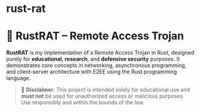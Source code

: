 # rust-rat
# 🦀 RustRAT – Remote Access Trojan

**RustRAT** is my implementation of a Remote Access Trojan in Rust, designed purely for **educational**, **research**, and **defensive security** purposes. It demonstrates core concepts in networking, asynchronous programming, and client-server architecture with E2EE using the Rust programming language.

> 🚨 **Disclaimer**: This project is intended solely for educational use and **must not** be used for unauthorized access or malicious purposes. Use responsibly and within the bounds of the law.


